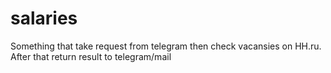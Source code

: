# salaries
Something that take request from telegram then check vacansies on HH.ru. After that return result to telegram/mail
